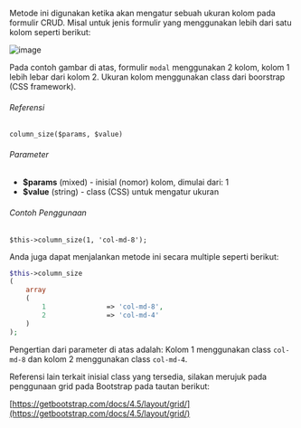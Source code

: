 Metode ini digunakan ketika akan mengatur sebuah ukuran kolom pada formulir CRUD. Misal untuk jenis formulir yang menggunakan lebih dari satu kolom seperti berikut:

![image](https://user-images.githubusercontent.com/10624446/102869707-9f061780-446e-11eb-8baa-25f91a767f90.png)

Pada contoh gambar di atas, formulir `modal` menggunakan 2 kolom, kolom 1 lebih lebar dari kolom 2. Ukuran kolom menggunakan class dari boorstrap (CSS framework).

###### Referensi

`column_size($params, $value)`

###### Parameter
* **$params** (mixed) - inisial (nomor) kolom, dimulai dari: 1
* **$value** (string) - class (CSS) untuk mengatur ukuran

###### Contoh Penggunaan

`$this->column_size(1, 'col-md-8');`

Anda juga dapat menjalankan metode ini secara multiple seperti berikut:

```php
$this->column_size
(
	array
	(
		1				=> 'col-md-8',
		2				=> 'col-md-4'
	)
);
```

Pengertian dari parameter di atas adalah:
Kolom 1 menggunakan class `col-md-8` dan kolom 2 menggunakan class `col-md-4`.

Referensi lain terkait inisial class yang tersedia, silakan merujuk pada penggunaan grid pada Bootstrap pada tautan berikut:

[https://getbootstrap.com/docs/4.5/layout/grid/](https://getbootstrap.com/docs/4.5/layout/grid/)
